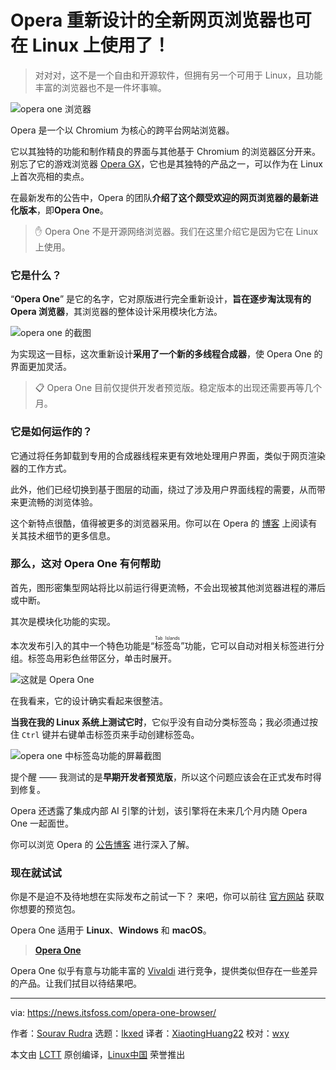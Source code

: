 [#]: subject: "Opera's New Redesigned Web Browser is Also Available on Linux"
[#]: via: "https://news.itsfoss.com/opera-one-browser/"
[#]: author: "Sourav Rudra https://news.itsfoss.com/author/sourav/"
[#]: collector: "lkxed"
[#]: translator: "XiaotingHuang22"
[#]: reviewer: "wxy"
[#]: publisher: "wxy"
[#]: url: "https://linux.cn/article-15779-1.html"

Opera 重新设计的全新网页浏览器也可在 Linux 上使用了！
======

> 对对对，这不是一个自由和开源软件，但拥有另一个可用于 Linux，且功能丰富的浏览器也不是一件坏事嘛。

![opera one 浏览器][1]

Opera 是一个以 Chromium 为核心的跨平台网站浏览器。

它以其独特的功能和制作精良的界面与其他基于 Chromium 的浏览器区分开来。别忘了它的游戏浏览器 [Opera GX][2]，它也是其独特的产品之一，可以作为在 Linux 上首次亮相的卖点。

在最新发布的公告中，Opera 的团队**介绍了这个颇受欢迎的网页浏览器的最新进化版本**，即**Opera One**。

> ✋ Opera One 不是开源网络浏览器。我们在这里介绍它是因为它在 Linux 上使用。

### 它是什么？

“**Opera One**” 是它的名字，它对原版进行完全重新设计，**旨在逐步淘汰现有的 Opera 浏览器**，其浏览器的整体设计采用模块化方法。

![opera one 的截图][3]

为实现这一目标，这次重新设计**采用了一个新的多线程合成器**，使 Opera One 的界面更加灵活。

> 📋 Opera One 目前仅提供开发者预览版。稳定版本的出现还需要再等几个月。

### 它是如何运作的？

它通过将任务卸载到专用的合成器线程来更有效地处理用户界面，类似于网页渲染器的工作方式。

此外，他们已经切换到基于图层的动画，绕过了涉及用户界面线程的需要，从而带来更流畅的浏览体验。

这个新特点很酷，值得被更多的浏览器采用。你可以在 Opera 的 [博客][4] 上阅读有关其技术细节的更多信息。

### 那么，这对 Opera One 有何帮助

首先，图形密集型网站将比以前运行得更流畅，不会出现被其他浏览器进程的滞后或中断。

其次是模块化功能的实现。

本次发布引入的其中一个特色功能是“<ruby>标签岛<rt>Tab Islands</rt></ruby>”功能，它可以自动对相关标签进行分组。标签岛用彩色丝带区分，单击时展开。

![这就是 Opera One][5]

在我看来，它的设计确实看起来很整洁。

**当我在我的 Linux 系统上测试它时**，它似乎没有自动分类标签岛；我必须通过按住 `Ctrl` 键并右键单击标签页来手动创建标签岛。

![opera one 中标签岛功能的屏幕截图][6]

提个醒 —— 我测试的是**早期开发者预览版**，所以这个问题应该会在正式发布时得到修复。

Opera 还透露了集成内部 AI 引擎的计划，该引擎将在未来几个月内随 Opera One 一起面世。

你可以浏览 Opera 的 [公告博客][7] 进行深入了解。

### 现在就试试

你是不是迫不及待地想在实际发布之前试一下？ 来吧，你可以前往 [官方网站][8] 获取你想要的预览包。

Opera One 适用于 **Linux**、**Windows** 和 **macOS**。

> **[Opera One][8]**

Opera One 似乎有意与功能丰富的 [Vivaldi][9] 进行竞争，提供类似但存在一些差异的产品。让我们拭目以待结果吧。

--------------------------------------------------------------------------------

via: https://news.itsfoss.com/opera-one-browser/

作者：[Sourav Rudra][a]
选题：[lkxed][b]
译者：[XiaotingHuang22](https://github.com/XiaotingHuang22)
校对：[wxy](https://github.com/wxy)

本文由 [LCTT](https://github.com/LCTT/TranslateProject) 原创编译，[Linux中国](https://linux.cn/) 荣誉推出

[a]: https://news.itsfoss.com/author/sourav/
[b]: https://github.com/lkxed/
[1]: https://news.itsfoss.com/content/images/size/w1304/2023/04/opera-one-release.jpg
[2]: https://itsfoss.com/best-browsers-ubuntu-linux/?ref=news.itsfoss.com
[3]: https://news.itsfoss.com/content/images/2023/04/Opera-One.jpg
[4]: https://blogs.opera.com/desktop/2023/04/opera-one-multithreaded-compositor/?ref=news.itsfoss.com
[5]: https://youtu.be/hCUnlkfDOWI
[6]: https://news.itsfoss.com/content/images/2023/04/Opera-One_2.jpg
[7]: https://blogs.opera.com/news/2023/04/opera-one-developer/?ref=news.itsfoss.com
[8]: https://www.opera.com/one?ref=news.itsfoss.com
[9]: https://news.itsfoss.com/vivaldi-6-0/
